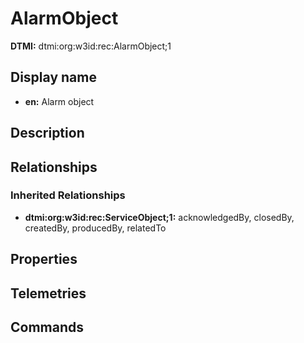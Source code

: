 # AlarmObject
**DTMI:** dtmi:org:w3id:rec:AlarmObject;1
## Display name
- **en:** Alarm object
## Description
## Relationships
### Inherited Relationships
* **dtmi:org:w3id:rec:ServiceObject;1:** acknowledgedBy, closedBy, createdBy, producedBy, relatedTo
## Properties
## Telemetries
## Commands
